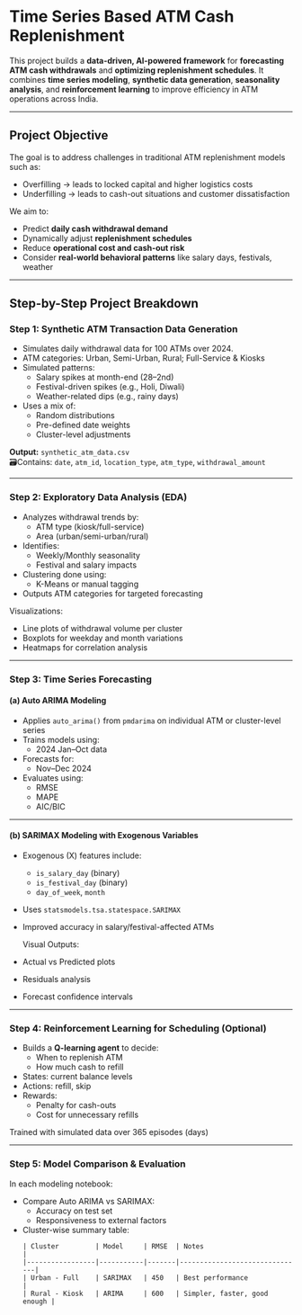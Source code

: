 # Time Series Based ATM Cash Replenishment

This project builds a **data-driven, AI-powered framework** for **forecasting ATM cash withdrawals** and **optimizing replenishment schedules**. It combines **time series modeling**, **synthetic data generation**, **seasonality analysis**, and **reinforcement learning** to improve efficiency in ATM operations across India.

---

## Project Objective

The goal is to address challenges in traditional ATM replenishment models such as:
- Overfilling → leads to locked capital and higher logistics costs
- Underfilling → leads to cash-out situations and customer dissatisfaction

We aim to:
- Predict **daily cash withdrawal demand**
- Dynamically adjust **replenishment schedules**
- Reduce **operational cost and cash-out risk**
- Consider **real-world behavioral patterns** like salary days, festivals, weather

---

## Step-by-Step Project Breakdown

###  Step 1: Synthetic ATM Transaction Data Generation


- Simulates daily withdrawal data for 100 ATMs over 2024.
- ATM categories: Urban, Semi-Urban, Rural; Full-Service & Kiosks
- Simulated patterns:
  - Salary spikes at month-end (28–2nd)
  - Festival-driven spikes (e.g., Holi, Diwali)
  - Weather-related dips (e.g., rainy days)
- Uses a mix of:
  - Random distributions
  - Pre-defined date weights
  - Cluster-level adjustments

**Output:** `synthetic_atm_data.csv`  
🗃Contains: `date`, `atm_id`, `location_type`, `atm_type`, `withdrawal_amount`

---

### Step 2: Exploratory Data Analysis (EDA)


- Analyzes withdrawal trends by:
  - ATM type (kiosk/full-service)
  - Area (urban/semi-urban/rural)
- Identifies:
  - Weekly/Monthly seasonality
  - Festival and salary impacts
- Clustering done using:
  - K-Means or manual tagging
- Outputs ATM categories for targeted forecasting

Visualizations:
- Line plots of withdrawal volume per cluster
- Boxplots for weekday and month variations
- Heatmaps for correlation analysis

---

### Step 3: Time Series Forecasting

#### (a) Auto ARIMA Modeling  

- Applies `auto_arima()` from `pmdarima` on individual ATM or cluster-level series
- Trains models using:
  - 2024 Jan–Oct data
- Forecasts for:
  - Nov–Dec 2024
- Evaluates using:
  - RMSE
  - MAPE
  - AIC/BIC

---

#### (b) SARIMAX Modeling with Exogenous Variables  

- Exogenous (X) features include:
  - `is_salary_day` (binary)
  - `is_festival_day` (binary)
  - `day_of_week`, `month`
- Uses `statsmodels.tsa.statespace.SARIMAX`
- Improved accuracy in salary/festival-affected ATMs

  Visual Outputs:
- Actual vs Predicted plots
- Residuals analysis
- Forecast confidence intervals

---

###  Step 4: Reinforcement Learning for Scheduling (Optional)

- Builds a **Q-learning agent** to decide:
  - When to replenish ATM
  - How much cash to refill
- States: current balance levels
- Actions: refill, skip
- Rewards:
  - Penalty for cash-outs
  - Cost for unnecessary refills

 Trained with simulated data over 365 episodes (days)

---

###  Step 5: Model Comparison & Evaluation

 In each modeling notebook:

- Compare Auto ARIMA vs SARIMAX:
  - Accuracy on test set
  - Responsiveness to external factors
- Cluster-wise summary table:
  ```text
  | Cluster         | Model     | RMSE  | Notes                         |
  |-----------------|-----------|-------|-------------------------------|
  | Urban - Full    | SARIMAX   | 450   | Best performance              |
  | Rural - Kiosk   | ARIMA     | 600   | Simpler, faster, good enough |
